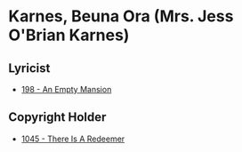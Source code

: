 # Karnes, Beuna Ora (Mrs. Jess O'Brian Karnes)

## Lyricist

- [198 - An Empty Mansion](/hymns/198.md)

## Copyright Holder

- [1045 - There Is A Redeemer](/hymns/1045.md)

